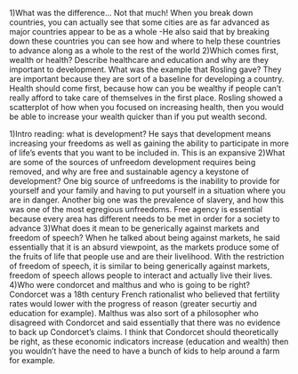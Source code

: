 1)What was the difference…
Not that much! When you break down countries, you can actually see that some cities are as far advanced as major countries appear to be as a whole
-He also said that by breaking down these countries you can see how and where to help these countries to advance along as a whole to the rest of the world 
2)Which comes first, wealth or health? Describe healthcare and education and why are they important to development. What was the example that Rosling gave?
They are important because they are sort of a baseline for developing a country. Health should come first, because how can you be wealthy if people can’t really 
afford to take care of themselves in the first place. Rosling showed a scatterplot of how when you focused on increasing health, then you would be able to increase 
your wealth quicker than if you put wealth second.

1)Intro reading: what is development?
He says that development means increasing your freedoms as well as gaining the ability to participate in more of life’s events that you want to be included in. 
This is an expansive 
2)What are some of the sources of unfreedom development requires being removed, and why are free and sustainable agency a keystone of development?
One big source of unfreedoms is the inability to provide for yourself and your family and having to put yourself in a situation where you are in danger. Another 
big one was the prevalence of slavery, and how this was one of the most egregious unfreedoms. Free agency is essential because every area has different needs to 
be met in order for a society to advance
3)What does it mean to be generically against markets and freedom of speech?
When he talked about being against markets, he said essentially that it is an absurd viewpoint, as the markets produce some of the fruits of life that people use 
and are their livelihood. With the restriction of freedom of speech, it is similar to being generically against markets, freedom of speech allows people to 
interact and actually live their lives.
4)Who were condorcet and malthus and who is going to be right? 
Condorcet was a 18th century French rationalist who believed that fertility rates would lower with the progress of reason (greater securtiy and education 
for example). Malthus was also sort of a philosopher who disagreed with Condorcet and said essentially that there was no evidence to back up Condorcet’s claims. 
I think that Condorcet should theoretically be right, as these economic indicators increase (education and wealth) then you wouldn’t have the need to have a bunch 
of kids to help around a farm for example.
